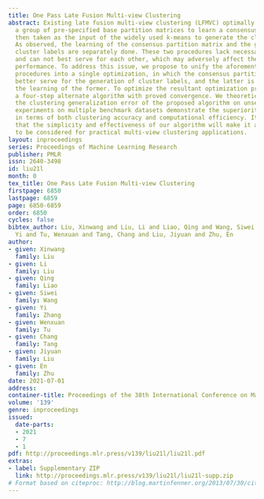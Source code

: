 ```yaml
---
title: One Pass Late Fusion Multi-view Clustering
abstract: Existing late fusion multi-view clustering (LFMVC) optimally integrates
  a group of pre-specified base partition matrices to learn a consensus one. It is
  then taken as the input of the widely used k-means to generate the cluster labels.
  As observed, the learning of the consensus partition matrix and the generation of
  cluster labels are separately done. These two procedures lack necessary negotiation
  and can not best serve for each other, which may adversely affect the clustering
  performance. To address this issue, we propose to unify the aforementioned two learning
  procedures into a single optimization, in which the consensus partition matrix can
  better serve for the generation of cluster labels, and the latter is able to guide
  the learning of the former. To optimize the resultant optimization problem, we develop
  a four-step alternate algorithm with proved convergence. We theoretically analyze
  the clustering generalization error of the proposed algorithm on unseen data. Comprehensive
  experiments on multiple benchmark datasets demonstrate the superiority of our algorithm
  in terms of both clustering accuracy and computational efficiency. It is expected
  that the simplicity and effectiveness of our algorithm will make it a good option
  to be considered for practical multi-view clustering applications.
layout: inproceedings
series: Proceedings of Machine Learning Research
publisher: PMLR
issn: 2640-3498
id: liu21l
month: 0
tex_title: One Pass Late Fusion Multi-view Clustering
firstpage: 6850
lastpage: 6859
page: 6850-6859
order: 6850
cycles: false
bibtex_author: Liu, Xinwang and Liu, Li and Liao, Qing and Wang, Siwei and Zhang,
  Yi and Tu, Wenxuan and Tang, Chang and Liu, Jiyuan and Zhu, En
author:
- given: Xinwang
  family: Liu
- given: Li
  family: Liu
- given: Qing
  family: Liao
- given: Siwei
  family: Wang
- given: Yi
  family: Zhang
- given: Wenxuan
  family: Tu
- given: Chang
  family: Tang
- given: Jiyuan
  family: Liu
- given: En
  family: Zhu
date: 2021-07-01
address:
container-title: Proceedings of the 38th International Conference on Machine Learning
volume: '139'
genre: inproceedings
issued:
  date-parts:
  - 2021
  - 7
  - 1
pdf: http://proceedings.mlr.press/v139/liu21l/liu21l.pdf
extras:
- label: Supplementary ZIP
  link: http://proceedings.mlr.press/v139/liu21l/liu21l-supp.zip
# Format based on citeproc: http://blog.martinfenner.org/2013/07/30/citeproc-yaml-for-bibliographies/
---
```

